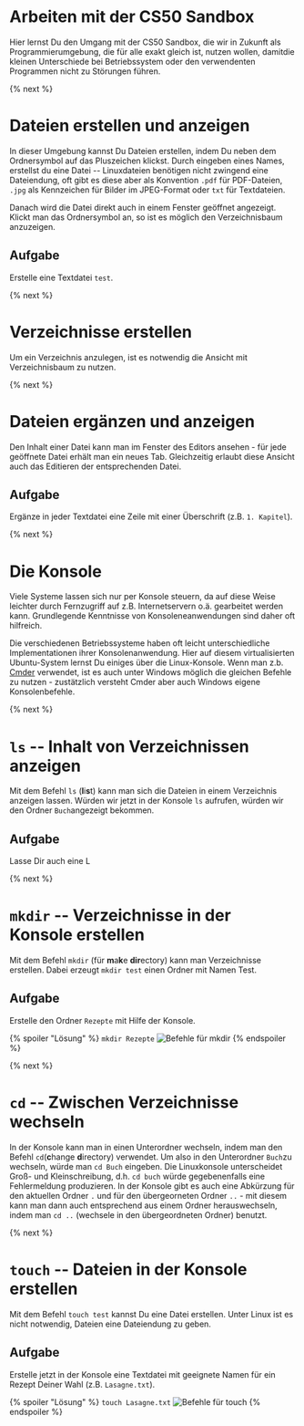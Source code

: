 # Arbeiten mit der CS50 Sandbox

Hier lernst Du den Umgang mit der CS50 Sandbox, die wir in Zukunft als Programmierumgebung, die für alle exakt gleich ist, nutzen wollen, damitdie kleinen Unterschiede bei Betriebssystem oder den verwendenten Programmen nicht zu Störungen führen.

{% next %}
# Dateien erstellen und anzeigen

In dieser Umgebung kannst Du Dateien erstellen, indem Du neben dem Ordnersymbol auf das Pluszeichen klickst. Durch eingeben eines Names, erstellst du eine Datei -- Linuxdateien benötigen nicht zwingend eine Dateiendung, oft gibt es diese aber als Konvention `.pdf` für PDF-Dateien, `.jpg` als Kennzeichen für Bilder im JPEG-Format oder `txt` für Textdateien.

Danach wird die Datei direkt auch in einem Fenster geöffnet angezeigt. Klickt man das Ordnersymbol an, so ist es möglich den Verzeichnisbaum anzuzeigen.

## Aufgabe
Erstelle eine
 Textdatei `test`.

{% next %}
# Verzeichnisse erstellen

Um ein Verzeichnis anzulegen, ist es notwendig die Ansicht mit Verzeichnisbaum zu nutzen.


{% next %}
# Dateien ergänzen und anzeigen

Den Inhalt einer Datei kann man im Fenster des Editors ansehen - für jede geöffnete Datei erhält man ein neues Tab. Gleichzeitig erlaubt diese Ansicht auch das Editieren der entsprechenden Datei.

## Aufgabe

Ergänze in jeder Textdatei eine Zeile mit einer Überschrift (z.B. `1. Kapitel`).

{% next %}
# Die Konsole

Viele Systeme lassen sich nur per Konsole steuern, da auf diese Weise leichter durch Fernzugriff auf z.B. Internetservern o.ä. gearbeitet werden kann. Grundlegende Kenntnisse von Konsoleneanwendungen sind daher oft hilfreich. 

Die verschiedenen Betriebssysteme haben oft leicht unterschiedliche Implementationen ihrer Konsolenanwendung. Hier auf diesem virtualisierten Ubuntu-System lernst Du einiges über die Linux-Konsole. Wenn man z.b. [Cmder](https//:www.cmder.net) verwendet, ist es auch unter Windows möglich die gleichen Befehle zu nutzen - zustätzlich versteht Cmder aber auch Windows eigene Konsolenbefehle.

{% next %}
# `ls` -- Inhalt von Verzeichnissen anzeigen

Mit dem Befehl `ls` (**l**i**s**t) kann man sich die Dateien in einem Verzeichnis anzeigen lassen. Würden wir jetzt in der Konsole `ls` aufrufen, würden wir den Ordner `Buch`angezeigt bekommen.

## Aufgabe

Lasse Dir auch eine L


{% next %}
# `mkdir` -- Verzeichnisse in der Konsole erstellen

Mit dem Befehl `mkdir` (für **m**a**k**e **dir**ectory) kann man Verzeichnisse erstellen. Dabei erzeugt `mkdir test` einen Ordner mit Namen Test.

## Aufgabe
Erstelle den Ordner `Rezepte` mit Hilfe der Konsole.

{% spoiler "Lösung" %}
`mkdir Rezepte`
![Befehle für mkdir](sandbox2.gif)
{% endspoiler %}

{% next %}
# `cd` -- Zwischen Verzeichnisse wechseln

In der Konsole kann man in einen Unterordner wechseln, indem man den Befehl `cd`(**c**hange **d**irectory) verwendet.  Um also in den Unterordner `Buch`zu wechseln, würde man `cd Buch` eingeben. Die Linuxkonsole unterscheidet Groß- und Kleinschreibung, d.h. `cd buch` würde gegebenenfalls eine Fehlermeldung produzieren. In der Konsole gibt es auch eine Abkürzung für den aktuellen Ordner `.` und für den übergeorneten Ordner `..` - mit diesem kann man dann auch entsprechend aus einem Ordner herauswechseln, indem man `cd ..` (wechsele in den übergeordneten Ordner) benutzt.    

{% next %}
# `touch` -- Dateien in der Konsole erstellen

Mit dem Befehl `touch test` kannst Du eine Datei erstellen. Unter Linux ist es nicht notwendig, Dateien eine Dateiendung zu geben. 

## Aufgabe

Erstelle jetzt in der Konsole eine Textdatei mit geeignete Namen für ein Rezept Deiner Wahl (z.B. `Lasagne.txt`).

{% spoiler "Lösung" %}
`touch Lasagne.txt`
![Befehle für touch](sandbox4.gif)
{% endspoiler %}
